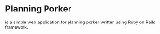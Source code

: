 # Planning Porker

is a simple web application for planning porker written using Ruby on Rails framework.
